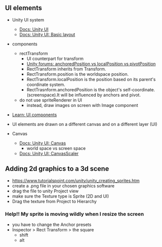 ## UI elements

* Unity UI system
  * [Docs: Unity UI](https://docs.unity3d.com/Packages/com.unity.ugui@1.0/manual/index.html)
  * [Docs: Unity UI: Basic layout](https://docs.unity3d.com/Packages/com.unity.ugui@1.0/manual/UIBasicLayout.html)
* components
  * rectTransform
    * UI counterpart for transform
    * [Unity forums: anchoredPosition vs localPosition vs pivotPosition](https://forum.unity.com/threads/difference-between-all-anchoredposition-localposition-and-pivotposition.903722/)
    * RectTransform inherits from Transform.
	* RectTransform.position is the worldspace position.
	* RectTransform.localPosition is the position based on its parent's coordinate system.
	* RectTrasnform.anchoredPosition is the object's self-coordinate.(screenspace).It will be influenced by anchors and pivot.
  * do not use spriteRenderer in UI
    * instead, draw images on screen with Image component
 
* [Learn: UI components](https://learn.unity.com/tutorial/ui-components#5c7f8528edbc2a002053b4d0)
* UI elements are drawn on a different canvas and on a different layer (UI)
* Canvas
  * [Docs: Unity UI: Canvas](https://docs.unity3d.com/Packages/com.unity.ugui@1.0/manual/UICanvas.html)
    * world space vs screen space
  * [Docs: Unity UI: CanvasScaler](https://docs.unity3d.com/Packages/com.unity.ugui@1.0/manual/script-CanvasScaler.html)

## Adding 2d graphics to a 3d scene

* https://www.tutorialspoint.com/unity/unity_creating_sprites.htm
* create a .png file in your chosen graphics software
* drag the file to unity Project view
* make sure the Texture type is Sprite (2D and UI)
* Drag the texture from Project to Hierarchy

### Help!! My sprite is moving wildly when I resize the screen

* you have to change the Anchor presets
* Inspector > Rect Transform > the square 
  * shift
  * alt